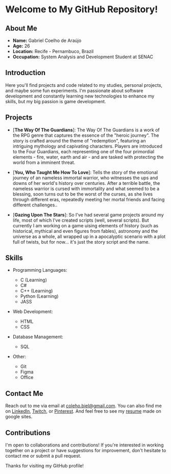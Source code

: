 # Welcome to My GitHub Repository!

## About Me
- **Name:** Gabriel Coelho de Araújo
- **Age:** 26
- **Location:** Recife - Pernambuco, Brazil
- **Occupation:** System Analysis and Development Student at SENAC

## Introduction
Here you'll find projects and code related to my studies, personal projects, and maybe some fun experiments. I'm passionate about software development and constantly learning new technologies to enhance my skills, but my big passion is game development.

## Projects
- [**The Way Of The Guardians**]: The Way Of The Guardians is a work of the RPG genre that captures the essence of the "heroic journey". The story is crafted around the theme of "redemption", featuring an intriguing mythology and capivating characters. Players are introduced to the Four Guardians, each representing one of the four primordial elements - fire, water, earth and air - and are tasked with protecting the world from a imminent threat.

- [**You, Who Taught Me How To Love**]: Tells the story of the emotional journey of an nameless immortal warrior, who witnesses the ups and downs of her world's history over centuries. After a terrible battle, the nameless warrior is cursed with immortality and what seemed to be a blessing, soon turns out to be the worst of the curses, as she lives through different eras, repeatedly meeting her mortal friends and facing different challenges..

- [**Gazing Upon The Stars**]: So I've had several game projects around my life, most of which I've created scripts (well, several scripts). But currently I am working on a game uising elements of history (such as historical, mythical and even figures from fables), astronomy and the universe as a whole, all wrapped up in a apocalyptic scenario with a plot full of twists, but for now... it's just the story script and the name.

## Skills
- Programming Languages: 
  - C (Learning)
  - C# 
  - C++ (Learning)
  - Python (Learning)
  - JASS
   
- Web Development:
  - HTML
  - CSS

- Database Management:
  - SQL

- Other:
  - Git
  - Figma
  - Office

## Contact Me
Reach out to me via email at coleho.biel@gmail.com. You can also find me on [LinkedIn](http://linkedin.com/in/gabrielcaraujo), [Twitch](http://twitch.tv/bordercansado), or [Pinterest](http://pinterest.com/KingOfDegeneracy).
And feel free to see my [resume](https://sites.google.com/view/gabriel-resume?usp=sharing) made on google sites.

## Contributions
I'm open to collaborations and contributions! If you're interested in working together on a project or have suggestions for improvement, don't hesitate to contact me or submit a pull request.

Thanks for visiting my GitHub profile!
